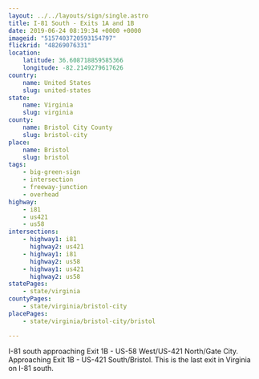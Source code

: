 ```yaml
---
layout: ../../layouts/sign/single.astro
title: I-81 South - Exits 1A and 1B
date: 2019-06-24 08:19:34 +0000 +0000
imageid: "5157403720593154797"
flickrid: "48269076331"
location:
    latitude: 36.608718859585366
    longitude: -82.2149279617626
country:
    name: United States
    slug: united-states
state:
    name: Virginia
    slug: virginia
county:
    name: Bristol City County
    slug: bristol-city
place:
    name: Bristol
    slug: bristol
tags:
    - big-green-sign
    - intersection
    - freeway-junction
    - overhead
highway:
    - i81
    - us421
    - us58
intersections:
    - highway1: i81
      highway2: us421
    - highway1: i81
      highway2: us58
    - highway1: us421
      highway2: us58
statePages:
    - state/virginia
countyPages:
    - state/virginia/bristol-city
placePages:
    - state/virginia/bristol-city/bristol

---
```

I-81 south approaching Exit 1B - US-58 West/US-421 North/Gate City.  Approaching Exit 1B - US-421 South/Bristol.  This is the last exit in Virginia on I-81 south.